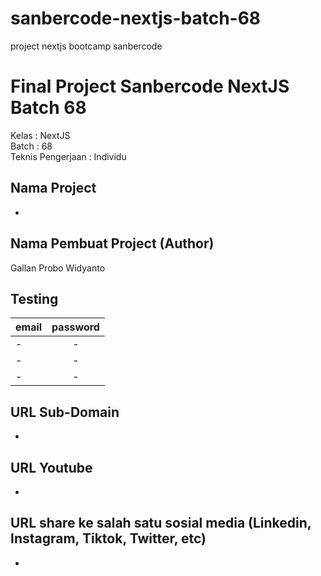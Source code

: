 # sanbercode-nextjs-batch-68
project nextjs bootcamp sanbercode

# Final Project Sanbercode NextJS Batch 68
Kelas : NextJS\
Batch : 68\
Teknis Pengerjaan : Individu

## Nama Project
-

## Nama Pembuat Project (Author)
Gallan Probo Widyanto

## Testing
| email         | password |
| ------------- |:-------------:|
| -   | -     |
| -   | -     |
| -   | -     |

## URL Sub-Domain
-

## URL Youtube
-

## URL share ke salah satu sosial media (Linkedin, Instagram, Tiktok, Twitter, etc)
-
